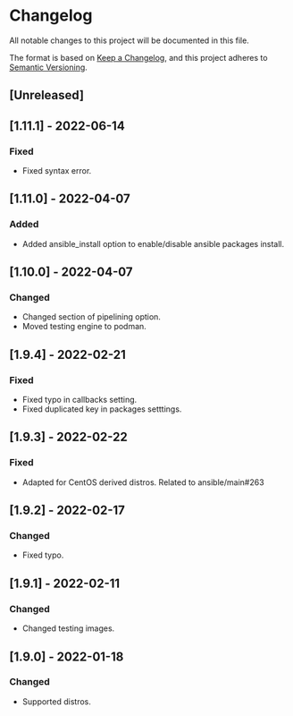 # Changelog
All notable changes to this project will be documented in this file.

The format is based on [Keep a Changelog](https://keepachangelog.com/en/1.0.0/),
and this project adheres to [Semantic Versioning](https://semver.org/spec/v2.0.0.html).

## [Unreleased]

## [1.11.1] - 2022-06-14
### Fixed
- Fixed syntax error.

## [1.11.0] - 2022-04-07
### Added
- Added ansible_install option to enable/disable ansible packages install.

## [1.10.0] - 2022-04-07
### Changed
- Changed section of pipelining option.
- Moved testing engine to podman.

## [1.9.4] - 2022-02-21
### Fixed
- Fixed typo in callbacks setting.
- Fixed duplicated key in packages setttings.

## [1.9.3] - 2022-02-22
### Fixed
- Adapted for CentOS derived distros. Related to ansible/main#263

## [1.9.2] - 2022-02-17
### Changed
- Fixed typo.

## [1.9.1] - 2022-02-11
### Changed
- Changed testing images.

## [1.9.0] - 2022-01-18
### Changed
- Supported distros.
